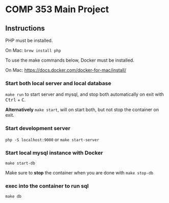 # COMP 353 Main Project

## Instructions

PHP must be installed.

On Mac: `brew install php`

To use the make commands below, Docker must be installed.

On Mac: <https://docs.docker.com/docker-for-mac/install/>

### Start both local server and local database

`make run` to start server and mysql, and stop both automatically on exit with <kbd>Ctrl</kbd> + <kbd>C</kbd>.

**Alternatively** `make start`, will on start both, but not stop the container on exit.

### Start development server

`php -S localhost:9000` or `make start-server`

### Start local mysql instance with Docker

`make start-db`

Make sure to **stop** the container when you are done with `make stop-db`

### exec into the container to run sql

`make db`

